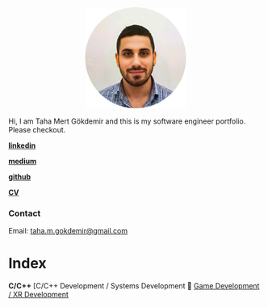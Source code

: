 
<p align="center">
  <img src="./Media/Portrait.png"  width="200px"/>
</p>

Hi, I am Taha Mert Gökdemir and this is my software engineer portfolio.  Please checkout.

[**linkedin**](https://www.linkedin.com/in/taha-mert-gokdemir/) 

[**medium**](https://medium.com/@taha.m.gokdemir) 

[**github**](https://github.com/tahameg) 

[**CV**](https://github.com/tahameg/TahaMertGokdemirCV.git)

### Contact

Email: taha.m.gokdemir@gmail.com

# Index
**C/C++** [C/C++ Development / Systems Development
🥽 [Game Development / XR Development](Portfolio_VR_GameDev.md)
